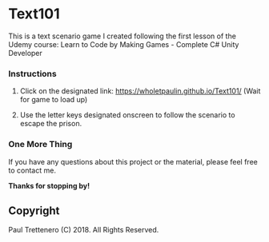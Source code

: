# Text101
This is a text scenario game I created following the first lesson of the Udemy course: Learn to Code by Making Games - Complete C# Unity Developer

### Instructions

1. Click on the designated link:   https://wholetpaulin.github.io/Text101/   (Wait for game to load up)

2. Use the letter keys designated onscreen to follow the scenario to escape the prison.



### One More Thing

If you have any questions about this project or the material, please feel free to contact me.

**Thanks for stopping by!**

## Copyright

Paul Trettenero (C) 2018. All Rights Reserved.
